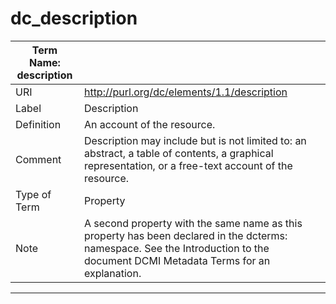 # dc_description

| Term Name: description |                                                                                                                                                                                 |
|------------------------|---------------------------------------------------------------------------------------------------------------------------------------------------------------------------------|
| URI                    | http://purl.org/dc/elements/1.1/description                                                                                                                                     |
| Label                  | Description                                                                                                                                                                     |
| Definition             | An account of the resource.                                                                                                                                                     |
| Comment                | Description may include but is not limited to: an abstract, a table of contents, a graphical representation, or a free-text account of the resource.                            |
| Type of Term           | Property                                                                                                                                                                        |
| Note                   | A second property with the same name as this property has been declared in the dcterms: namespace. See the Introduction to the document DCMI Metadata Terms for an explanation. |

---
